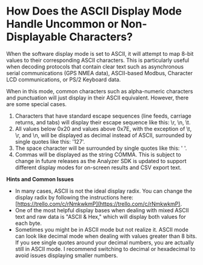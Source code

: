 # How Does the ASCII Display Mode Handle Uncommon or Non-Displayable Characters?

When the software display mode is set to ASCII, it will attempt to map 8-bit values to their corresponding ASCII characters. This is particularly useful when decoding protocols that contain clear text such as asynchronous serial communications \(GPS NMEA data\), ASCII-based Modbus, Character LCD communications, or PS/2 Keyboard data.

When in this mode, common characters such as alpha-numeric characters and punctuation will just display in their ASCII equivalent. However, there are some special cases.

1. Characters that have standard escape sequences \(line feeds, carriage returns, and tabs\) will display their escape sequence like this: \r, \n, \t.
2. All values below 0x20 and values above 0x7E, with the exception of \t, \r, and \n, will be displayed as decimal instead of ASCII, surrounded by single quotes like this: '127'.
3. The space character will be surrounded by single quotes like this: ' '.
4. Commas will be displayed as the string COMMA. This is subject to change in future releases as the Analyzer SDK is updated to support different display modes for on-screen results and CSV export text.

**Hints and Common Issues**

* In many cases, ASCII is not the ideal display radix. You can change the display radix by following the instructions here: [https://trello.com/c/rNmkwkmP](https://trello.com/c/rNmkwkmP).
* One of the most helpful display bases when dealing with mixed ASCII text and raw data is "ASCII & Hex," which will display both values for each byte.
* Sometimes you might be in ASCII mode but not realize it. ASCII mode can look like decimal mode when dealing with values greater than 8 bits. If you see single quotes around your decimal numbers, you are actually still in ASCII mode. I recommend switching to decimal or hexadecimal to avoid issues displaying smaller numbers.

